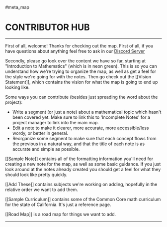 #meta_map

# CONTRIBUTOR HUB

---

First of all, welcome! Thanks for checking out the map. First of all, if you have questions about anything feel free to ask in our [Discord Server](https://discord.gg/dvW2HzBCMG)

Secondly, please go look over the content we have so far, starting at "Introduction to Mathematics" (which is in neon green). This is so you can understand how we're trying to organize the map, as well as get a feel for the style we're going for with the notes. Then go check out the [[Vision Statement]], which contains the vision for what the map is going to end up looking like.

Some ways you can contribute (besides just spreading the word about the project):
- Write a segment (or just a note) about a mathematical topic which hasn't been covered yet. Make sure to link this to 'Incomplete Notes' for a project manager to link into the main map.
- Edit a note to make it clearer, more accurate, more accessible/less wordy, or better in general.
- Reorganize some segment to make sure that each concept flows from the previous in a natural way, and that the title of each note is as accurate and simple as possible.

[[Sample Note]] contains all of the formatting information you'll need for creating a new note for the map, as well as some basic guidance. If you just look around at the notes already created you should get a feel for what they should look like pretty quickly.

[[Add These]] contains subjects we're working on adding, hopefully in the relative order we want to add them. 

[[Sample Curriculum]] contains some of the Common Core math curriculum for the state of California. It's just a reference page.

[[Road Map]] is a road map for things we want to add.

---